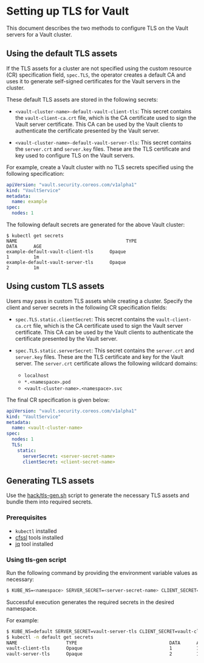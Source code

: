 # Setting up TLS for Vault

This document describes the two methods to configure TLS on the Vault servers for a Vault cluster.

## Using the default TLS assets

If the TLS assets for a cluster are not specified using the custom resource (CR) specification field, `spec.TLS`, the operator creates a default CA and uses it to generate self-signed certificates for the Vault servers in the cluster.

These default TLS assets are stored in the following secrets:

* `<vault-cluster-name>-default-vault-client-tls`: This secret contains the `vault-client-ca.crt` file, which is the CA certificate used to sign the Vault server certificate. This CA can be used by the Vault clients to authenticate the certificate presented by the Vault server.

* `<vault-cluster-name>-default-vault-server-tls`: This secret contains the `server.crt` and `server.key` files. These are the TLS certificate and key used to configure TLS on the Vault servers.

For example, create a Vault cluster with no TLS secrets specified using the following specification:

```yaml
apiVersion: "vault.security.coreos.com/v1alpha1"
kind: "VaultService"
metadata:
  name: example
spec:
  nodes: 1
```

The following default secrets are generated for the above Vault cluster:

```
$ kubectl get secrets
NAME                                        TYPE                                  DATA      AGE
example-default-vault-client-tls      Opaque                                1         1m
example-default-vault-server-tls      Opaque                                2         1m
```

## Using custom TLS assets

Users may pass in custom TLS assets while creating a cluster. Specify the client and server secrets in the following CR specification fields:

* `spec.TLS.static.clientSecret`: This secret contains the `vault-client-ca.crt` file, which is the CA certificate used to sign the Vault server certificate. This CA can be used by the Vault clients to authenticate the certificate presented by the Vault server.

* `spec.TLS.static.serverSecret`: This secret contains the `server.crt` and `server.key` files. These are the TLS certificate and key for the Vault server. The `server.crt` certificate allows the following wildcard domains:

    - `localhost`
    - `*.<namespace>.pod`
    - `<vault-cluster-name>.<namespace>.svc`

The final CR specification is given below:

```yaml
apiVersion: "vault.security.coreos.com/v1alpha1"
kind: "VaultService"
metadata:
  name: <vault-cluster-name>
spec:
  nodes: 1
  TLS:
    static:
      serverSecret: <server-secret-name>
      clientSecret: <client-secret-name>
```

## Generating TLS assets

Use the [hack/tls-gen.sh][hack-tls] script to generate the necessary TLS assets and bundle them into required secrets.

### Prerequisites

* `kubectl` installed
* [cfssl][cfssl] tools installed
* [jq][jq] tool installed

### Using tls-gen script

Run the following command by providing the environment variable values as necessary:

```bash
$ KUBE_NS=<namespace> SERVER_SECRET=<server-secret-name> CLIENT_SECRET=<client-secret-name> hack/tls-gen.sh
```

Successful execution generates the required secrets in the desired namespace.

For example:

```bash
$ KUBE_NS=default SERVER_SECRET=vault-server-tls CLIENT_SECRET=vault-client-tls hack/tls-gen.sh
$ kubectl -n default get secrets
NAME                  TYPE                                  DATA      AGE
vault-client-tls      Opaque                                1         1m
vault-server-tls      Opaque                                2         1m
```


[cfssl]: https://github.com/cloudflare/cfssl#installation
[jq]: https://stedolan.github.io/jq/download/
[hack-tls]: ../../hack/tls-gen.sh
